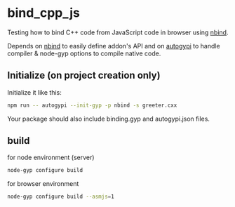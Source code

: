 bind_cpp_js
=============
Testing how to bind C++ code from JavaScript code in browser using [nbind](https://github.com/charto/nbind).

Depends on [nbind](https://github.com/charto/nbind) to easily define addon's API and on [autogypi](https://github.com/charto/autogypi) to handle compiler & node-gyp options to compile native code.

## Initialize (on project creation only)

Initialize it like this:

```bash
npm run -- autogypi --init-gyp -p nbind -s greeter.cxx
```


Your package should also include binding.gyp and autogypi.json files.

## build

for node environment (server)

```bash
node-gyp configure build
```

for browser environment
```bash
node-gyp configure build --asmjs=1
```
